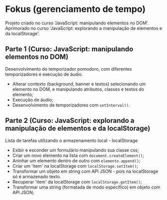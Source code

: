 # Fokus (gerenciamento de tempo)
Projeto criado no curso 'JavaScript: manipulando elementos no DOM'.
Aprimorado no curso 'JavaScript: explorando a manipulação de elementos e da localStorage'.

## Parte 1 (Curso: JavaScript: manipulando elementos no DOM)
Desenvolvimento do temporizador pomodoro, com diferentes temporizadores e execução de áudio.
- Alterar contexto (background, banner e textos) selecionando um elemento no DOM, e manipulando atributos, classes e textos do elemento;
- Execução de áudio;
- Desenvolvimento de temporizadores com `setInterval()`.

## Parte 2 (Curso: JavaScript: explorando a manipulação de elementos e da localStorage)
Lista de tarefas utilizando o armazenamento local - localStorage
- Exibir e esconder um formulário manipulando sua classe css;
- Criar um novo elemento na lista com `document.createElement()`;
- Aninhar um elemento dentro de outro com `elemento.append()`;
- Criar um 'item' na localStorage com `localStorage.setItem()`;
- Transformar um objeto em string com API JSON - pois na localStorage só é armazenado texto.
- Recuperar 'item' da localStorage com `localStorage.getItem()`;
- Transformar uma string (formatada de modo específico) em objeto com API JSON;